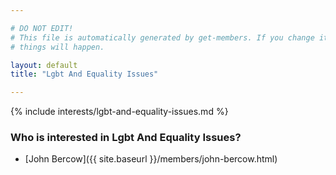 ```yaml
---

# DO NOT EDIT!
# This file is automatically generated by get-members. If you change it, bad
# things will happen.

layout: default
title: "Lgbt And Equality Issues"

---
```


{% include interests/lgbt-and-equality-issues.md %}

### Who is interested in Lgbt And Equality Issues?


* [John Bercow]({{ site.baseurl }}/members/john-bercow.html)
